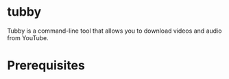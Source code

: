 # tubby

Tubby is a command-line tool that allows you to download videos and audio from YouTube.

# Prerequisites
